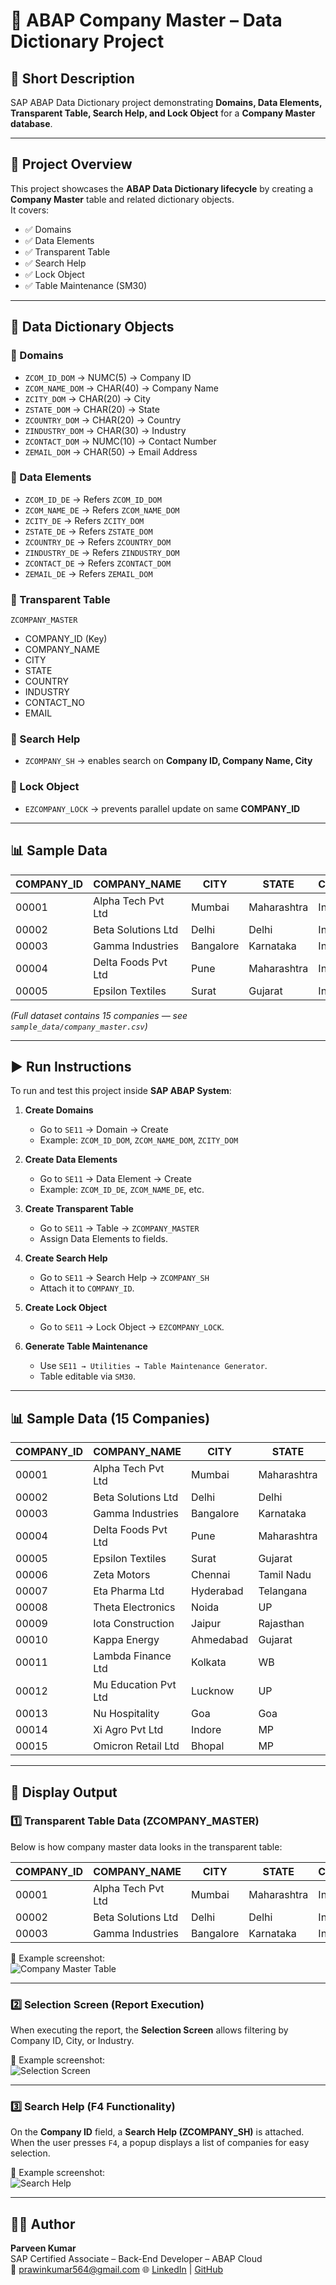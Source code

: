 # 📘 ABAP Company Master – Data Dictionary Project  

## 🔹 Short Description  
SAP ABAP Data Dictionary project demonstrating **Domains, Data Elements, Transparent Table, Search Help, and Lock Object** for a **Company Master database**.  

---

## 📂 Project Overview  
This project showcases the **ABAP Data Dictionary lifecycle** by creating a **Company Master** table and related dictionary objects.  
It covers:  
- ✅ Domains  
- ✅ Data Elements  
- ✅ Transparent Table  
- ✅ Search Help  
- ✅ Lock Object  
- ✅ Table Maintenance (SM30)  

---

## 📑 Data Dictionary Objects  

### 🔹 Domains  
- `ZCOM_ID_DOM` → NUMC(5) → Company ID  
- `ZCOM_NAME_DOM` → CHAR(40) → Company Name  
- `ZCITY_DOM` → CHAR(20) → City  
- `ZSTATE_DOM` → CHAR(20) → State  
- `ZCOUNTRY_DOM` → CHAR(20) → Country  
- `ZINDUSTRY_DOM` → CHAR(30) → Industry  
- `ZCONTACT_DOM` → NUMC(10) → Contact Number  
- `ZEMAIL_DOM` → CHAR(50) → Email Address  

### 🔹 Data Elements  
- `ZCOM_ID_DE` → Refers `ZCOM_ID_DOM`  
- `ZCOM_NAME_DE` → Refers `ZCOM_NAME_DOM`  
- `ZCITY_DE` → Refers `ZCITY_DOM`  
- `ZSTATE_DE` → Refers `ZSTATE_DOM`  
- `ZCOUNTRY_DE` → Refers `ZCOUNTRY_DOM`  
- `ZINDUSTRY_DE` → Refers `ZINDUSTRY_DOM`  
- `ZCONTACT_DE` → Refers `ZCONTACT_DOM`  
- `ZEMAIL_DE` → Refers `ZEMAIL_DOM`  

### 🔹 Transparent Table  
`ZCOMPANY_MASTER`  
- COMPANY_ID (Key)  
- COMPANY_NAME  
- CITY  
- STATE  
- COUNTRY  
- INDUSTRY  
- CONTACT_NO  
- EMAIL  

### 🔹 Search Help  
- `ZCOMPANY_SH` → enables search on **Company ID, Company Name, City**  

### 🔹 Lock Object  
- `EZCOMPANY_LOCK` → prevents parallel update on same **COMPANY_ID**  
---

## 📊 Sample Data  

| COMPANY_ID | COMPANY_NAME        | CITY      | STATE       | COUNTRY | INDUSTRY        | CONTACT_NO | EMAIL                  |
|------------|---------------------|-----------|-------------|---------|-----------------|------------|------------------------|
| 00001      | Alpha Tech Pvt Ltd  | Mumbai    | Maharashtra | India   | IT Services     | 9876543210 | contact@alphatech.com  |
| 00002      | Beta Solutions Ltd  | Delhi     | Delhi       | India   | Consulting      | 9812345678 | info@betasolutions.com |
| 00003      | Gamma Industries    | Bangalore | Karnataka   | India   | Manufacturing   | 9823456789 | sales@gammaind.com     |
| 00004      | Delta Foods Pvt Ltd | Pune      | Maharashtra | India   | FMCG            | 9845678901 | hello@deltafoods.com   |
| 00005      | Epsilon Textiles    | Surat     | Gujarat     | India   | Textile         | 9876501234 | contact@epsilontex.com |

*(Full dataset contains 15 companies — see `sample_data/company_master.csv`)*  

---

## ▶️ Run Instructions  

To run and test this project inside **SAP ABAP System**:  

1. **Create Domains**  
   - Go to `SE11` → Domain → Create  
   - Example: `ZCOM_ID_DOM`, `ZCOM_NAME_DOM`, `ZCITY_DOM`  

2. **Create Data Elements**  
   - Go to `SE11` → Data Element → Create  
   - Example: `ZCOM_ID_DE`, `ZCOM_NAME_DE`, etc.  

3. **Create Transparent Table**  
   - Go to `SE11` → Table → `ZCOMPANY_MASTER`  
   - Assign Data Elements to fields.  

4. **Create Search Help**  
   - Go to `SE11` → Search Help → `ZCOMPANY_SH`  
   - Attach it to `COMPANY_ID`.  

5. **Create Lock Object**  
   - Go to `SE11` → Lock Object → `EZCOMPANY_LOCK`.  

6. **Generate Table Maintenance**  
   - Use `SE11 → Utilities → Table Maintenance Generator`.  
   - Table editable via `SM30`.  

---

## 📊 Sample Data (15 Companies)  

| COMPANY_ID | COMPANY_NAME        | CITY      | STATE       | COUNTRY | INDUSTRY        | CONTACT_NO | EMAIL                        |
|------------|--------------------|-----------|-------------|---------|-----------------|------------|------------------------------|
| 00001      | Alpha Tech Pvt Ltd | Mumbai    | Maharashtra | India   | IT Services     | 9876543210 | contact@alphatech.com        |
| 00002      | Beta Solutions Ltd | Delhi     | Delhi       | India   | Consulting      | 9812345678 | info@betasolutions.com       |
| 00003      | Gamma Industries   | Bangalore | Karnataka   | India   | Manufacturing   | 9823456789 | sales@gammaind.com           |
| 00004      | Delta Foods Pvt Ltd| Pune      | Maharashtra | India   | FMCG            | 9845678901 | hello@deltafoods.com         |
| 00005      | Epsilon Textiles   | Surat     | Gujarat     | India   | Textile         | 9876501234 | contact@epsilontex.com       |
| 00006      | Zeta Motors        | Chennai   | Tamil Nadu  | India   | Automotive      | 9901234567 | info@zetamotors.com          |
| 00007      | Eta Pharma Ltd     | Hyderabad | Telangana   | India   | Pharmaceuticals | 9811122233 | contact@etapharma.com        |
| 00008      | Theta Electronics  | Noida     | UP          | India   | Electronics     | 9812233445 | sales@thetaelec.com          |
| 00009      | Iota Construction  | Jaipur    | Rajasthan   | India   | Construction    | 9823344556 | info@iotaconstruct.com       |
| 00010      | Kappa Energy       | Ahmedabad | Gujarat     | India   | Energy          | 9834455667 | contact@kappaenergy.com      |
| 00011      | Lambda Finance Ltd | Kolkata   | WB          | India   | Finance         | 9845566778 | hello@lambdafin.com          |
| 00012      | Mu Education Pvt Ltd| Lucknow  | UP          | India   | Education       | 9856677889 | info@muedu.com               |
| 00013      | Nu Hospitality     | Goa       | Goa         | India   | Hospitality     | 9867788990 | contact@nuhotel.com          |
| 00014      | Xi Agro Pvt Ltd    | Indore    | MP          | India   | Agriculture     | 9878899001 | hello@xiagro.com             |
| 00015      | Omicron Retail Ltd | Bhopal    | MP          | India   | Retail          | 9889900112 | sales@omicronretail.com      |

---
## 📌 Display Output  

### 1️⃣ Transparent Table Data (ZCOMPANY_MASTER)  

Below is how company master data looks in the transparent table:  

| COMPANY_ID | COMPANY_NAME        | CITY      | STATE       | COUNTRY | INDUSTRY        | CONTACT_NO | EMAIL                  |
|------------|---------------------|-----------|-------------|---------|-----------------|------------|------------------------|
| 00001      | Alpha Tech Pvt Ltd  | Mumbai    | Maharashtra | India   | IT Services     | 9876543210 | contact@alphatech.com  |
| 00002      | Beta Solutions Ltd  | Delhi     | Delhi       | India   | Consulting      | 9812345678 | info@betasolutions.com |
| 00003      | Gamma Industries    | Bangalore | Karnataka   | India   | Manufacturing   | 9823456789 | sales@gammaind.com     |

📸 Example screenshot:  
![Company Master Table](Company_Master_Table.png)  

---

### 2️⃣ Selection Screen (Report Execution)  

When executing the report, the **Selection Screen** allows filtering by Company ID, City, or Industry.  

📸 Example screenshot:  
![Selection Screen](Selection_Screen.png)  

---

### 3️⃣ Search Help (F4 Functionality)  

On the **Company ID** field, a **Search Help (ZCOMPANY_SH)** is attached.  
When the user presses `F4`, a popup displays a list of companies for easy selection.  

📸 Example screenshot:  
![Search Help](Search_Help.png)  
  
---

## 👨‍💻 Author  
**Parveen Kumar**  
SAP Certified Associate – Back-End Developer – ABAP Cloud  
📧 prawinkumar564@gmail.com 
🌐 [LinkedIn](https://www.linkedin.com/in/prawin89/) | [GitHub](https://github.com/prawin81)
